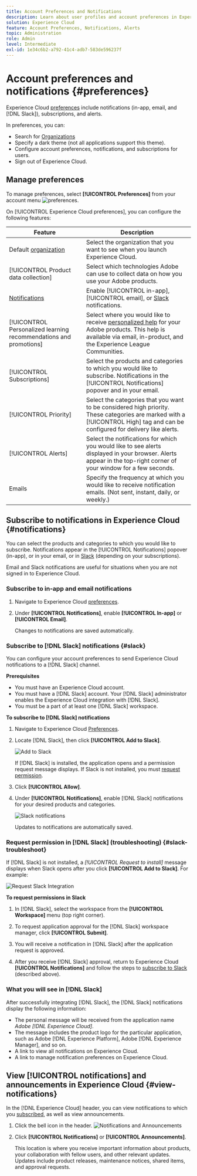 ```yaml
---
title: Account Preferences and Notifications
description: Learn about user profiles and account preferences in Experience Cloud. Subscribe to product notifications for email and [!DNL Slack], and set up product alerts.
solution: Experience Cloud
feature: Account Preferences, Notifications, Alerts
topic: Administration
role: Admin
level: Intermediate
exl-id: 1e34c6b2-a792-41c4-adb7-583de596237f
---
```

# Account preferences and notifications {#preferences}

Experience Cloud [preferences](https://experience.adobe.com/preferences) include notifications (in-app, email, and [!DNL Slack]), subscriptions, and alerts. 

In preferences, you can:

* Search for [Organizations](../administration/organizations.md)
* Specify a dark theme (not all applications support this theme).
* Configure account preferences, notifications, and subscriptions for users.
* Sign out of Experience Cloud.

## Manage preferences

To manage preferences, select **[!UICONTROL Preferences]** from your account menu ![preferences](../assets/preferences-icon-sm.png).

On [!UICONTROL Experience Cloud preferences], you can configure the following features:

| Feature | Description |
|--- |--- |
|Default [organization](../administration/organizations.md)|Select the organization that you want to see when you launch Experience Cloud. |
|[!UICONTROL Product data collection]|Select which technologies Adobe can use to collect data on how you use your Adobe products. |
|[Notifications](#notifications-and-announcements)| Enable [!UICONTROL in-app], [!UICONTROL email], or [Slack](#slack-notifications) notifications. |
|[!UICONTROL Personalized learning recommendations and promotions]|Select where you would like to receive [personalized help](personalized-learning.md) for your Adobe products. This help is available via email, in-product, and the Experience League Communities. |
|[!UICONTROL Subscriptions]|Select the products and categories to which you would like to subscribe. Notifications in the [!UICONTROL Notifications] popover and in your email.|
|[!UICONTROL Priority]|Select the categories that you want to be considered high priority. These categories are marked with a [!UICONTROL High] tag and can be configured for delivery like alerts.|
|[!UICONTROL Alerts]|Select the notifications for which you would like to see alerts displayed in your browser. Alerts appear in the top-right corner of your window for a few seconds.|
|Emails|Specify the frequency at which you would like to receive notification emails. (Not sent, instant, daily, or weekly.)|

## Subscribe to notifications in Experience Cloud {#notifications}

You can select the products and categories to which you would like to subscribe. Notifications appear in the [!UICONTROL Notifications] popover (in-app), or in your email, or in [Slack](#slack-notifications) (depending on your subscriptions).

Email and Slack notifications are useful for situations when you are not signed in to Experience Cloud.

### Subscribe to in-app and email notifications

1. Navigate to Experience Cloud [preferences](https://experience.adobe.com/preferences).

1. Under **[!UICONTROL Notifications]**, enable **[!UICONTROL In-app]** or **[!UICONTROL Email]**.

   Changes to notifications are saved automatically.

### Subscribe to [!DNL Slack] notifications {#slack}

You can configure your account preferences to send Experience Cloud notifications to a [!DNL Slack] channel. 

**Prerequisites**

* You must have an Experience Cloud account.
* You must have a [!DNL Slack] account. Your [!DNL Slack] administrator enables the Experience Cloud integration with [!DNL Slack].
* You must be a part of at least one [!DNL Slack] workspace.

**To subscribe to [!DNL Slack] notifications**

1. Navigate to Experience Cloud [Preferences](https://experience.adobe.com/preferences).

1. Locate [!DNL Slack], then click **[!UICONTROL Add to Slack]**.

   ![Add to Slack](../assets/add-to-slack.png)

   If [!DNL Slack] is installed, the application opens and a permission request message displays. If Slack is not installed, you must [request permission](#slack-troubleshoot).

1. Click **[!UICONTROL Allow]**.

1. Under **[!UICONTROL Notifications]**, enable [!DNL Slack] notifications for your desired products and categories.

   ![Slack notifications](../assets/slack.png)

   Updates to notifications are automatically saved.

### Request permission in [!DNL Slack] (troubleshooting) {#slack-troubleshoot}

If [!DNL Slack] is not installed, a _[!UICONTROL Request to install]_ message displays when Slack opens after you click **[!UICONTROL Add to Slack]**. For example:

   ![Request Slack Integration](../assets/slack-workspace.png)

**To request permissions in Slack**

1. In [!DNL Slack], select the workspace from the **[!UICONTROL Workspace]** menu (top right corner).
   
1. To request application approval for the [!DNL Slack] workspace manager, click **[!UICONTROL Submit]**.
   
1. You will receive a notification in [!DNL Slack] after the application request is approved.
   
1. After you receive [!DNL Slack] approval, return to Experience Cloud **[!UICONTROL Notifications]** and follow the steps to [subscribe to Slack](#slack-notifications) (described above).

### What you will see in [!DNL Slack]

After successfully integrating [!DNL Slack], the [!DNL Slack] notifications display the following information:

* The personal message will be received from the application name _Adobe [!DNL Experience Cloud]_.
* The message includes the product logo for the particular application, such as Adobe [!DNL Experience Platform], Adobe [!DNL Experience Manager], and so on.
* A link to view all notifications on Experience Cloud.
* A link to manage notification preferences on Experience Cloud. 

## View [!UICONTROL notifications] and announcements in Experience Cloud {#view-notifications}

In the [!DNL Experience Cloud] header, you can view notifications to which you [subscribed](#notifications), as well as view announcements.

1. Click the bell icon in the header. ![Notifications and Announcements](../assets/bell-icon.png)

1. Click **[!UICONTROL Notifications]** or **[!UICONTROL Announcements]**.

   This location is where you receive important information about products, your collaboration with fellow users, and other relevant updates. Updates include product releases, maintenance notices, shared items, and approval requests.
